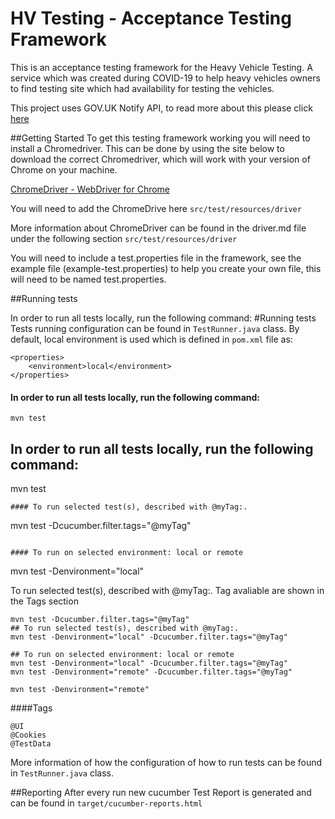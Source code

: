 # HV Testing - Acceptance Testing Framework

This is an acceptance testing framework for the Heavy Vehicle Testing. A service which was created during COVID-19 to help heavy vehicles owners to find testing site which had availability for testing the vehicles.   

This project uses GOV.UK Notify API, to read more about this please click [here](https://www.notifications.service.gov.uk/documentation)

##Getting Started 
To get this testing framework working you will need to install a Chromedriver. This can be done by using the site below to download the correct Chromedriver, which will work with your version of Chrome on your machine. 

[ChromeDriver - WebDriver for Chrome](https://chromedriver.chromium.org/downloads)

You will need to add the ChromeDrive here `src/test/resources/driver` 

More information about ChromeDriver can be found in the driver.md file under the following section `src/test/resources/driver`


You will need to include a test.properties file in the framework, see the example file (example-test.properties) to help you create your own file, this will need to be named test.properties.


##Running tests

In order to run all tests locally, run the following command:
#Running tests
Tests running configuration can be found in `TestRunner.java` class. 
By default, local environment is used which is defined in `pom.xml` file as: 
```
<properties>
    <environment>local</environment>
</properties>
```
#### In order to run all tests locally, run the following command:

```shell
mvn test
```
## In order to run all tests locally, run the following command:
mvn test
```
#### To run selected test(s), described with @myTag:.
```
mvn test -Dcucumber.filter.tags="@myTag"
```

#### To run on selected environment: local or remote
```
mvn test -Denvironment="local"

To run selected test(s), described with @myTag:. Tag avaliable are shown in the Tags section
```shell
mvn test -Dcucumber.filter.tags="@myTag"
## To run selected test(s), described with @myTag:.
mvn test -Denvironment="local" -Dcucumber.filter.tags="@myTag"

## To run on selected environment: local or remote
mvn test -Denvironment="local" -Dcucumber.filter.tags="@myTag"
mvn test -Denvironment="remote" -Dcucumber.filter.tags="@myTag"

mvn test -Denvironment="remote"
```

####Tags
```shell
@UI
@Cookies
@TestData
```


More information of how the configuration of how to run tests can be found in `TestRunner.java` class. 

##Reporting
After every run new cucumber Test Report is generated and can be found in `target/cucumber-reports.html`
